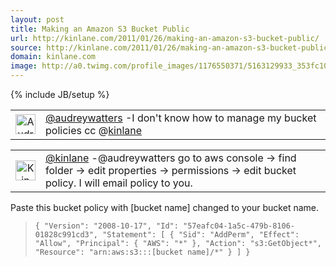 ```yaml
---
layout: post
title: Making an Amazon S3 Bucket Public
url: http://kinlane.com/2011/01/26/making-an-amazon-s3-bucket-public/
source: http://kinlane.com/2011/01/26/making-an-amazon-s3-bucket-public/
domain: kinlane.com
image: http://a0.twimg.com/profile_images/1176550371/5163129933_353fc10a38_m_normal.jpg
---
```

{% include JB/setup %}

<table cellspacing="5" cellpadding="5">
     <tbody>
          <tr>
               <td align="center" valign="middle">
                    <img src="http://a0.twimg.com/profile_images/1176550371/5163129933_353fc10a38_m_normal.jpg" alt="Audrey Watters" width="32" height="32" />
               </td>
               <td align="left">
                    <a title="Audrey Watters" href="http://twitter.com/#!/audreywatters">@audreywatters</a> -I don't know how to manage my bucket policies cc @<a rel="nofollow" href="http://twitter.com/kinlane">kinlane</a>
               </td>
          </tr>
     </tbody>
</table>
<table cellspacing="5" cellpadding="5">
     <tbody>
          <tr>
               <td align="center" valign="middle">
                    <img src="http://a0.twimg.com/profile_images/1100759006/kinlane_normal.jpg" alt="Kin Lane" width="32" height="32" />
               </td>
               <td align="left">
                    <a title="Kin Lane" href="http://twitter.com/#!/kinlane">@kinlane</a> -@audreywatters go to aws console -&gt; find folder -&gt; edit properties -&gt; permissions -&gt; edit bucket policy. I will email policy to you.
               </td>
          </tr>
     </tbody>
</table>
<p>
     Paste this bucket policy with [bucket name] changed to your bucket name.
</p>
<blockquote>
     <code>{ "Version": "2008-10-17", "Id": "57eafc04-1a5c-479b-8106-01828c991cd3", "Statement": [ { "Sid": "AddPerm", "Effect": "Allow", "Principal": { "AWS": "*" }, "Action": "s3:GetObject*", "Resource": "arn:aws:s3:::[bucket name]/*" } ] }</code>
</blockquote>
